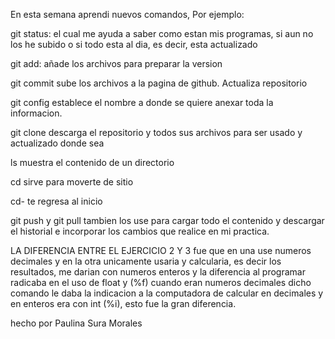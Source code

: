 

En esta semana aprendi nuevos comandos, Por ejemplo:

git status: el cual me ayuda a saber como estan mis programas, si aun no los he subido o si todo esta al dia, es decir, esta actualizado

git add: añade los archivos para preparar la version

git commit sube los archivos a la pagina de github. Actualiza repositorio

git config establece el nombre a donde se quiere anexar toda la informacion.

git clone descarga el repositorio y todos sus archivos para ser usado y actualizado donde sea

ls muestra el contenido de un directorio

cd sirve para moverte de sitio

cd- te regresa al inicio

git push y git pull tambien los use para cargar todo el contenido y descargar el historial e incorporar los cambios que realice en mi practica.

LA DIFERENCIA ENTRE EL EJERCICIO 2 Y 3 fue que en una use numeros decimales y en la otra unicamente usaria y calcularia, es decir los resultados, me darian con numeros enteros y la diferencia al programar radicaba en el uso de float y (%f) cuando eran numeros decimales dicho comando le daba la indicacion a la computadora de calcular en decimales y en enteros era con int (%i), esto fue la gran diferencia.

hecho por Paulina Sura Morales

